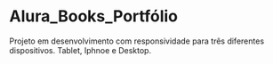 # Alura_Books_Portfólio
Projeto em desenvolvimento com responsividade para três diferentes dispositivos. Tablet, Iphnoe e Desktop.
